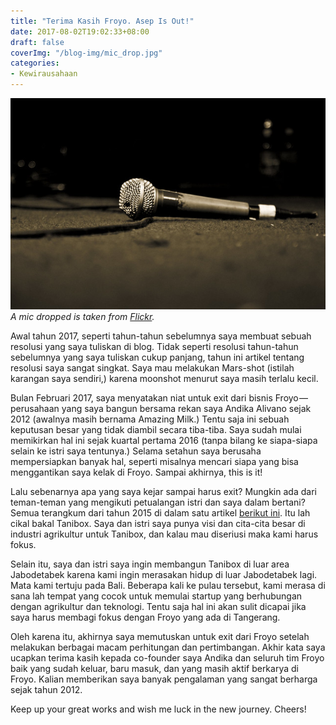 ```yaml
---
title: "Terima Kasih Froyo. Asep Is Out!"
date: 2017-08-02T19:02:33+08:00
draft: false
coverImg: "/blog-img/mic_drop.jpg"
categories:
- Kewirausahaan
---
```


!["Mic drop"](/blog-img/mic_drop.jpg)
*A mic dropped is taken from [Flickr](https://www.flickr.com/photos/robnas/3400482826).*

Awal tahun 2017, seperti tahun-tahun sebelumnya saya membuat sebuah resolusi yang saya tuliskan di blog. Tidak seperti resolusi tahun-tahun sebelumnya yang saya tuliskan cukup panjang, tahun ini artikel tentang resolusi saya sangat singkat. Saya mau melakukan Mars-shot (istilah karangan saya sendiri,) karena moonshot menurut saya masih terlalu kecil.

Bulan Februari 2017, saya menyatakan niat untuk exit dari bisnis Froyo — perusahaan yang saya bangun bersama rekan saya Andika Alivano sejak 2012 (awalnya masih bernama Amazing Milk.) Tentu saja ini sebuah keputusan besar yang tidak diambil secara tiba-tiba. Saya sudah mulai memikirkan hal ini sejak kuartal pertama 2016 (tanpa bilang ke siapa-siapa selain ke istri saya tentunya.) Selama setahun saya berusaha mempersiapkan banyak hal, seperti misalnya mencari siapa yang bisa menggantikan saya kelak di Froyo. Sampai akhirnya, this is it!

Lalu sebenarnya apa yang saya kejar sampai harus exit? Mungkin ada dari teman-teman yang mengikuti petualangan istri dan saya dalam bertani? Semua terangkum dari tahun 2015 di dalam satu artikel [berikut ini](https://medium.com/asepbagja/my-family-s-journey-to-grow-our-own-food-8a37c6844571). Itu lah cikal bakal Tanibox. Saya dan istri saya punya visi dan cita-cita besar di industri agrikultur untuk Tanibox, dan kalau mau diseriusi maka kami harus fokus.

Selain itu, saya dan istri saya ingin membangun Tanibox di luar area Jabodetabek karena kami ingin merasakan hidup di luar Jabodetabek lagi. Mata kami tertuju pada Bali. Beberapa kali ke pulau tersebut, kami merasa di sana lah tempat yang cocok untuk memulai startup yang berhubungan dengan agrikultur dan teknologi. Tentu saja hal ini akan sulit dicapai jika saya harus membagi fokus dengan Froyo yang ada di Tangerang.

Oleh karena itu, akhirnya saya memutuskan untuk exit dari Froyo setelah melakukan berbagai macam perhitungan dan pertimbangan. Akhir kata saya ucapkan terima kasih kepada co-founder saya Andika dan seluruh tim Froyo baik yang sudah keluar, baru masuk, dan yang masih aktif berkarya di Froyo. Kalian memberikan saya banyak pengalaman yang sangat berharga sejak tahun 2012.

Keep up your great works and wish me luck in the new journey. Cheers!
